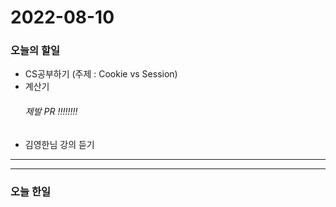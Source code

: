 2022-08-10
==========

### 오늘의 할일
* CS공부하기 (주제 : Cookie vs Session)
* 계산기
  ###### 제발 PR  !!!!!!!!
* 김영한님 강의 듣기

<hr/>
<hr/>

### 오늘 한일